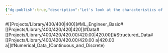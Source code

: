 ```yaml
---
{"dg-publish":true,"description":"Let's look at the characteristics of structured data that are numeric in nature.","permalink":"/projects/library/400/420/420-00/420-00-a/","dgPassFrontmatter":true,"noteIcon":"0","created":"2024-01-29T12:37:57.622+09:00","updated":"2024-04-10T19:20:48.110+09:00"}
---
```


#[[Projects/Library/400/400\|400]]#ML_Engineer_Basic#[[Projects/Library/400/420/420\|420]]#Data#[[Projects/Library/400/420/420.00/420.00\|420.00]]#Structured_Data#[[Projects/Library/400/420/420.00/420.00 a\|420.00 a]]#Numerical_Data_(Continuous_and_Discrete)



